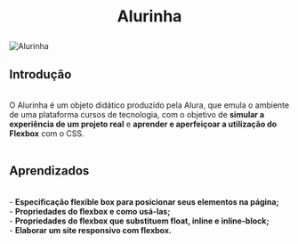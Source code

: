<h1 align="center">
  <p align="center">Alurinha</p>
 </h1>
 
![Alurinha](https://user-images.githubusercontent.com/95223411/199310061-28f987fc-03eb-46ce-8ebb-a3ed54a09603.png)


## Introdução
<br />
O Alurinha é um objeto didático produzido pela Alura, que emula o ambiente de uma plataforma cursos de tecnologia, com o objetivo de <b>simular a experiência de um projeto real</b> e <b>aprender e aperfeiçoar a utilização do Flexbox</b> com o CSS.
<br />
<br />

## Aprendizados
<br />
  - <strong>Especificação flexible box para posicionar seus elementos na página;</strong><br />
  - <strong>Propriedades do flexbox e como usá-las;</strong><br />
  - <strong>Propriedades do flexbox que substituem float, inline e inline-block;</strong><br />
  - <strong>Elaborar um site responsivo com flexbox.</strong><br />

